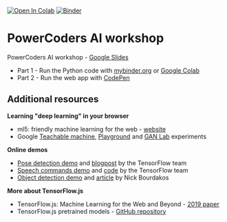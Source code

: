 
[![Open In Colab](https://colab.research.google.com/assets/colab-badge.svg)](https://colab.research.google.com/github/epfl-exts/powercoders-ai) [![Binder](https://mybinder.org/badge_logo.svg)](https://mybinder.org/v2/gh/epfl-exts/powercoders-ai/master)

# PowerCoders AI workshop

PowerCoders AI workshop - [Google Slides](https://docs.google.com/presentation/d/1E7Im5E3Q49Po0TCCj1Pv27HIyyLVBWoXuTfL8vw3pxo)

* Part 1 - Run the Python code with [mybinder.org](https://mybinder.org/v2/gh/epfl-exts/powercoders-ai/master) or [Google Colab](https://colab.research.google.com/github/epfl-exts/powercoders-ai)
* Part 2 - Run the web app with [CodePen](https://codepen.io/exts/pen/QXjLPy)

Additional resources
---

**Learning "deep learning" in your browser**

* ml5: friendly machine learning for the web - [website](https://ml5js.org/)
* Google [Teachable machine](https://teachablemachine.withgoogle.com/), [Playground](https://github.com/tensorflow/playground) and [GAN Lab](https://poloclub.github.io/ganlab/) experiments

**Online demos**

* [Pose detection demo](https://storage.googleapis.com/tfjs-models/demos/posenet/camera.html) and [blogpost](https://medium.com/tensorflow/real-time-human-pose-estimation-in-the-browser-with-tensorflow-js-7dd0bc881cd5) by the TensorFlow team
* [Speech commands demo](https://storage.googleapis.com/tfjs-speech-model-test/2019-01-03a/dist/index.html) and [code](https://github.com/tensorflow/tfjs-models/tree/master/speech-commands) by the TensorFlow team
* [Object detection demo](https://z364noozrm.codesandbox.io/) and [article](https://hackernoon.com/tensorflow-js-real-time-object-detection-in-10-lines-of-code-baf15dfb95b2) by Nick Bourdakos

**More about TensorFlow.js**

* TensorFlow.js: Machine Learning for the Web and Beyond - [2019 paper](https://arxiv.org/abs/1901.05350)
* TensorFlow.js pretrained models - [GitHub repository](https://github.com/tensorflow/tfjs-models)
